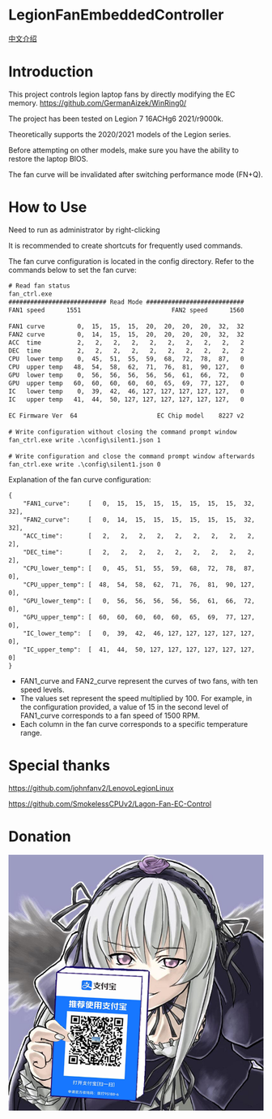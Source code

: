 # LegionFanEmbeddedController
[中文介绍](README_ZH.md)
# Introduction
This project controls legion laptop fans by directly modifying the EC memory. https://github.com/GermanAizek/WinRing0/

The project has been tested on Legion 7 16ACHg6 2021/r9000k.

Theoretically supports the 2020/2021 models of the Legion series.

Before attempting on other models, make sure you have the ability to restore the laptop BIOS.

The fan curve will be invalidated after switching performance mode (FN+Q).

# How to Use
Need to run as administrator by right-clicking

It is recommended to create shortcuts for frequently used commands.

The fan curve configuration is located in the config directory. Refer to the commands below to set the fan curve:
```
# Read fan status
fan_ctrl.exe
########################### Read Mode ###########################
FAN1 speed      1551                         FAN2 speed      1560

FAN1 curve         0,  15,  15,  15,  20,  20,  20,  20,  32,  32
FAN2 curve         0,  14,  15,  15,  20,  20,  20,  20,  32,  32
ACC  time          2,   2,   2,   2,   2,   2,   2,   2,   2,   2
DEC  time          2,   2,   2,   2,   2,   2,   2,   2,   2,   2
CPU  lower temp    0,  45,  51,  55,  59,  68,  72,  78,  87,   0
CPU  upper temp   48,  54,  58,  62,  71,  76,  81,  90, 127,   0
GPU  lower temp    0,  56,  56,  56,  56,  56,  61,  66,  72,   0
GPU  upper temp   60,  60,  60,  60,  60,  65,  69,  77, 127,   0
IC   lower temp    0,  39,  42,  46, 127, 127, 127, 127, 127,   0
IC   upper temp   41,  44,  50, 127, 127, 127, 127, 127, 127,   0

EC Firmware Ver  64                      EC Chip model    8227 v2

# Write configuration without closing the command prompt window
fan_ctrl.exe write .\config\silent1.json 1

# Write configuration and close the command prompt window afterwards
fan_ctrl.exe write .\config\silent1.json 0
```

Explanation of the fan curve configuration:
```
{
	"FAN1_curve":     [   0,  15,  15,  15,  15,  15,  15,  15,  32,  32],
	"FAN2_curve":     [   0,  14,  15,  15,  15,  15,  15,  15,  32,  32],
	"ACC_time":       [   2,   2,   2,   2,   2,   2,   2,   2,   2,   2],
	"DEC_time":       [   2,   2,   2,   2,   2,   2,   2,   2,   2,   2],
	"CPU_lower_temp": [   0,  45,  51,  55,  59,  68,  72,  78,  87,   0],
	"CPU_upper_temp": [  48,  54,  58,  62,  71,  76,  81,  90, 127,   0],
	"GPU_lower_temp": [   0,  56,  56,  56,  56,  56,  61,  66,  72,   0],
	"GPU_upper_temp": [  60,  60,  60,  60,  60,  65,  69,  77, 127,   0],
	"IC_lower_temp":  [   0,  39,  42,  46, 127, 127, 127, 127, 127,   0],
	"IC_upper_temp":  [  41,  44,  50, 127, 127, 127, 127, 127, 127,   0]
}
```

- FAN1_curve and FAN2_curve represent the curves of two fans, with ten speed levels.
- The values set represent the speed multiplied by 100. For example, in the configuration provided, a value of 15 in the second level of FAN1_curve corresponds to a fan speed of 1500 RPM.
- Each column in the fan curve corresponds to a specific temperature range.

# Special thanks
https://github.com/johnfanv2/LenovoLegionLinux

https://github.com/SmokelessCPUv2/Lagon-Fan-EC-Control

# Donation
<div>
    <img src="assets\a.png">
</div>